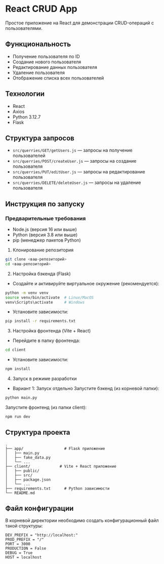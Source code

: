 # React CRUD App

Простое приложение на React для демонстрации CRUD-операций с пользователями.

## Функциональность

- Получение пользователя по ID
- Создание нового пользователя
- Редактирование данных пользователя
- Удаление пользователя
- Отображение списка всех пользователей

## Технологии

- React
- Axios
- Python 3.12.7
- Flask

## Структура запросов

- `src/querries/GET/getUsers.js` — запросы на получение пользователей
- `src/querries/POST/createUser.js` — запросы на создание пользователя
- `src/querries/PUT/editUser.js` — запросы на редактирование пользователя
- `src/querries/DELETE/deleteUser.js` — запросы на удаление пользователя

## Инструкция по запуску
### Предварительные требования
- Node.js (версия 16 или выше)
- Python (версия 3.8 или выше)
- pip (менеджер пакетов Python)

1. Клонирование репозитория

```bash
git clone <ваш-репозиторий>
cd <ваш-репозиторий>
```

2. Настройка бэкенда (Flask)
- Создайте и активируйте виртуальное окружение (рекомендуется):

```bash
python -m venv venv
source venv/bin/activate  # Linux/MacOS
venv\Scripts\activate     # Windows
```

- Установите зависимости:

```bash
pip install -r requirements.txt
```

3. Настройка фронтенда (Vite + React)
- Перейдите в папку фронтенда:

```bash
cd client
```

- Установите зависимости:

```bash
npm install
```

4. Запуск в режиме разработки

- Вариант 1: Запуск отдельно
Запустите бэкенд (из корневой папки):

```bash
python main.py
```
Запустите фронтенд (из папки client):

```bash
npm run dev
```

## Структура проекта
```structure
.
├── app/                  # Flask приложение
│   ├── main.py
│   ├── fake_data.py
│   └── ...
├── client/             # Vite + React приложение
│   ├── public/
│   ├── src/
│   ├── package.json
│   └── ...
├── requirements.txt      # Python зависимости
└── README.md
```

## Файл конфигурации
В корневой директории необходимо создать конфигурационный файл такой структуры:

```env
DEV_PREFIX = "http://localhost:"
PROD_PREFIX = "/"
PORT = 3000
PRODUCTION = False
DEBUG = True
HOST = localhost
```